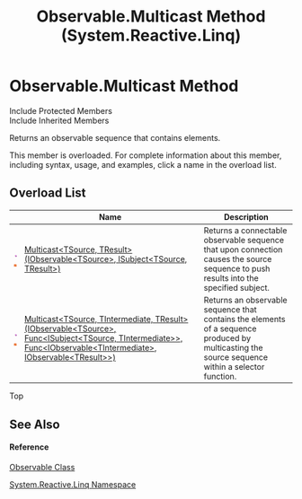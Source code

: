 ﻿---
title: Observable.Multicast Method  (System.Reactive.Linq)
TOCTitle: Multicast Method
ms:assetid: Overload:System.Reactive.Linq.Observable.Multicast
ms:mtpsurl: https://msdn.microsoft.com/en-us/library/system.reactive.linq.observable.multicast(v=VS.103)
ms:contentKeyID: 36068770
ms.date: 06/28/2011
mtps_version: v=VS.103
f1_keywords:
- System.Reactive.Linq.Observable.Multicast
- System.Reactive.Linq.Observable.Multicast``2
- System.Reactive.Linq.Observable.Multicast``3
dev_langs:
- CSharp
- JScript
- VB
- FSharp
---

# Observable.Multicast Method

Include Protected Members  
Include Inherited Members  

Returns an observable sequence that contains elements.

This member is overloaded. For complete information about this member, including syntax, usage, and examples, click a name in the overload list.

## Overload List

<table>
<thead>
<tr class="header">
<th> </th>
<th>Name</th>
<th>Description</th>
</tr>
</thead>
<tbody>
<tr class="odd">
<td><img src="images\Hh303103.pubmethod(en-us,VS.103).gif" title="Public method" alt="Public method" /><img src="images\Hh244319.static(en-us,VS.103).gif" title="Static member" alt="Static member" /></td>
<td><a href="https://msdn.microsoft.com/en-us/library/m:system.reactive.linq.observable.multicast%60%602(system.iobservable%7b%60%600%7d%2csystem.reactive.subjects.isubject%7b%60%600%2c%60%601%7d)(v=VS.103)">Multicast&lt;TSource, TResult&gt;(IObservable&lt;TSource&gt;, ISubject&lt;TSource, TResult&gt;)</a></td>
<td>Returns a connectable observable sequence that upon connection causes the source sequence to push results into the specified subject.</td>
</tr>
<tr class="even">
<td><img src="images\Hh303103.pubmethod(en-us,VS.103).gif" title="Public method" alt="Public method" /><img src="images\Hh244319.static(en-us,VS.103).gif" title="Static member" alt="Static member" /></td>
<td><a href="https://msdn.microsoft.com/en-us/library/m:system.reactive.linq.observable.multicast%60%603(system.iobservable%7b%60%600%7d%2csystem.func%7bsystem.reactive.subjects.isubject%7b%60%600%2c%60%601%7d%7d%2csystem.func%7bsystem.iobservable%7b%60%601%7d%2csystem.iobservable%7b%60%602%7d%7d)(v=VS.103)">Multicast&lt;TSource, TIntermediate, TResult&gt;(IObservable&lt;TSource&gt;, Func&lt;ISubject&lt;TSource, TIntermediate&gt;&gt;, Func&lt;IObservable&lt;TIntermediate&gt;, IObservable&lt;TResult&gt;&gt;)</a></td>
<td>Returns an observable sequence that contains the elements of a sequence produced by multicasting the source sequence within a selector function.</td>
</tr>
</tbody>
</table>

Top

## See Also

#### Reference

[Observable Class](hh244252\(v=vs.103\).md)

[System.Reactive.Linq Namespace](hh211929\(v=vs.103\).md)

